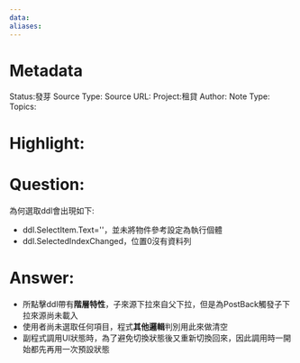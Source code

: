 ```yaml
---
data:
aliases:
---
```

# Metadata
Status:發芽
Source Type:
Source URL:
Project:租貸
Author:
Note Type:
Topics:


# Highlight:

# Question:
為何選取ddl會出現如下:
  - ddl.SelectItem.Text=''，並未將物件參考設定為執行個體
  - ddl.SelectedIndexChanged，位置0沒有資料列
# Answer:
  - 所點擊ddl帶有**階層特性**，子來源下拉來自父下拉，但是為PostBack觸發子下拉來源尚未載入
  - 使用者尚未選取任何項目，程式**其他邏輯**判別用此來做清空
  - 副程式調用UI狀態時，為了避免切換狀態後又重新切換回來，因此調用時一開始都先再用一次預設狀態
